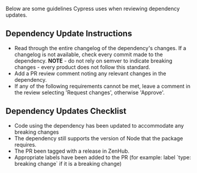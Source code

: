 <!--
  this comment will be posted automatically by Cypress bot whenever a dependency update pull request is opened,
  and it helps the reviewer from Cypress team to ensure the update won't have unexpected consequences.
-->
Below are some guidelines Cypress uses when reviewing dependency updates.

## Dependency Update Instructions

- Read through the entire changelog of the dependency's changes. If a changelog is not available, check every commit made to the dependency. **NOTE** - do not rely on semver to indicate breaking changes - every product does not follow this standard.
- Add a PR review comment noting any relevant changes in the dependency.
- If any of the following requirements cannot be met, leave a comment in the review selecting 'Request changes', otherwise 'Approve'.

## Dependency Updates Checklist

- Code using the dependency has been updated to accommodate any breaking changes
- The dependency still supports the version of Node that the package requires.
- The PR been tagged with a release in ZenHub.
- Appropriate labels have been added to the PR (for example: label \`type: breaking change\` if it is a breaking change)
